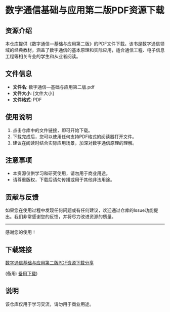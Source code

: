 # 数字通信基础与应用第二版PDF资源下载

## 资源介绍

本仓库提供《数字通信—基础与应用第二版》的PDF文件下载。该书是数字通信领域的经典教材，涵盖了数字通信的基本原理和实际应用，适合通信工程、电子信息工程等相关专业的学生和从业者阅读。

## 文件信息

- **文件名**: 数字通信—基础与应用第二版.pdf
- **文件大小**: [文件大小]
- **文件格式**: PDF

## 使用说明

1. 点击仓库中的文件链接，即可开始下载。
2. 下载完成后，您可以使用任何支持PDF格式的阅读器打开文件。
3. 建议在阅读时结合实际应用场景，加深对数字通信原理的理解。

## 注意事项

- 本资源仅供学习和研究使用，请勿用于商业用途。
- 请尊重版权，下载后请勿传播或用于其他非法用途。

## 贡献与反馈

如果您在使用过程中发现任何问题或有任何建议，欢迎通过仓库的Issue功能提出。我们非常感谢您的反馈，并将尽力改进资源的质量。

---

感谢您的使用！

## 下载链接
[数字通信基础与应用第二版PDF资源下载分享](https://pan.quark.cn/s/efa8f544b141) 

(备用: [备用下载](https://pan.baidu.com/s/1PEieHGz1H7sqj_k9NA4aQw?pwd=1234))

## 说明

该仓库仅用于学习交流，请勿用于商业用途。
